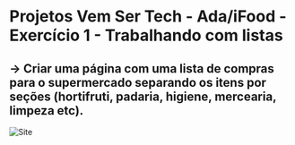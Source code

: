 # Projetos Vem Ser Tech - Ada/iFood - Exercício 1 - Trabalhando com listas

## → Criar uma página com uma lista de compras para o supermercado separando os itens por seções (hortifruti, padaria, higiene, mercearia, limpeza etc).

![Site](./assets/image.pngimage.png)